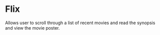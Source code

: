 # Flix
Allows user to scroll through a list of recent movies and read the synopsis and view the movie poster.
